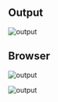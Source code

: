 ## Output

![output](output-1.09-1.png)

## Browser

![output](output-1.09-2.png)

![output](output-1.09-3.png)
